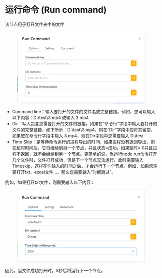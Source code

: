 # 运行命令 (Run command)

该节点用于打开文件夹中的文件

<figure><img src="../../.gitbook/assets/image (134).png" alt=""><figcaption></figcaption></figure>

* Command line：输入要打开的文件的文件名或完整链接。例如，您可以输入以下内容：D:\test\3.mp4 或输入 3.mp4
* Dir：写入包含您需要打开的文件的链接。如果在“命令行”字段中输入要打开的文件的完整链接，如下所示：D:\test\3.mp4，则在“Dir”字段中应将其留空。如果您在命令行字段中输入 3.mp4，则在Dir字段中您需要输入 D:\test
* Time Skip：是等待命令运行的进程导出的时间，如果进程没有返回导出，则在超时时间后，它将继续到另一个节点，并且状态=成功。如果超时= 0并且进程不返回，就不会继续到另一个节点。更简单的说，当运行node run命令打开几个文件时，文件打开成功，但是下一个节点无法运行。此时需要输入Timeskip，这样在你输入的时间之后，才会运行下一个节点。例如，如果您需要打开txt、excel文件...，那么您需要输入“时间跳过”。

例如，如果打开txt文件，则需要输入以下内容：

<figure><img src="../../.gitbook/assets/image (135).png" alt=""><figcaption></figcaption></figure>

因此，当文件成功打开时，3秒后将运行下一个节点。
